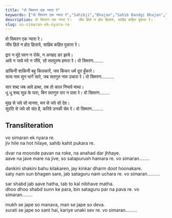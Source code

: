 ```yaml
---
title: "वो सिमरन एक न्यारा रे"
keywords: ["वो सिमरन एक न्यारा रे","Sahibji","Bhajan","Sahib Bandgi Bhajan","Sant Kabir Bhajan","bhajan lyrics","साहिब बंदगी भजन","भजन"]
description: वो सिमरन एक न्यारा रे।   जीव हिले न होठ हिलाये, साहिब कहित पुकारा रे।      द्वार न मूंदे पवन न रोके, न अनहद डर झाये।   आवे न जावे मरे न जीवे, सो सतपुरुष
slug: vo-simaran-ek-nyara-re
---
```


  
वो सिमरन एक न्यारा रे।  
जीव हिले न होठ हिलाये, साहिब कहित पुकारा रे।  
  
द्वार न मूंदे पवन न रोके, न अनहद डर झाये।  
आवे न जावे मरे न जीवे, सो सतपुरुष हमारा रे। वो सिमरण........  
  
डांकिनी शाकिनी बहु किलकारें, जय किंकर धर्म दूत हूँकारे।  
सत्य नाम सुन भागें सारे, जब सतगुरु नाम उचारा रे। वो सिमरण..........  
  
सार शब्द जब आवे हाथा, तब तो काल निभावे माथा।  
धू धू शब्द सुन्न के पारा, बिन सतगुरु पार न पावा रे। वो सिमरण........  
  
मुख से जपे सो मानवा, मन से जपे सो देव।  
सुरति से जपे सो संत है, करिये उनकी सेव रे। वो सिमरण.........  


## Transliteration

  
vo simaran ek nyara re.  
jiv hile na hot hilaye, sahib kahit pukara re.  
  
dvar na moonde pavan na roke, na anahad dar jhhaye.  
aave na jave mare na jive, so satapurush hamara re. vo simaran........  
  
dankini shakini bahu kilakaren, jay kinkar dharm doot hoonakare.  
saty nam sun bhagen sare, jab sataguru nam uchara re. vo simaran..........  
  
sar shabd jab aave hatha, tab to kal nibhave matha.  
dhoo dhoo shabd sunn ke para, bin sataguru par na pava re. vo simaran........  
  
mukh se jape so manava, man se jape so deva.  
surati se jape so sant hai, kariye unaki sev re. vo simaran.........  

  